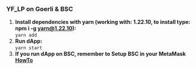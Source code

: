 ### YF_LP on Goerli & BSC

1. **Install dependencies with yarn (working with: 1.22.10, to install type: npm i -g yarn@1.22.10):**
   </br>`yarn add`
2. **Run dApp:**
   </br>`yarn start`
3. **If you run dApp on BSC, remember to Setup BSC in your MetaMask [HowTo](https://academy.binance.com/en/articles/connecting-metamask-to-binance-smart-chain)**
